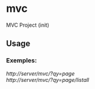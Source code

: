 # mvc
MVC Project (init)

## Usage
### Exemples:
<i>http://server/mvc/?qy=page<br />
http://server/mvc/?qy=page/listall</i>
